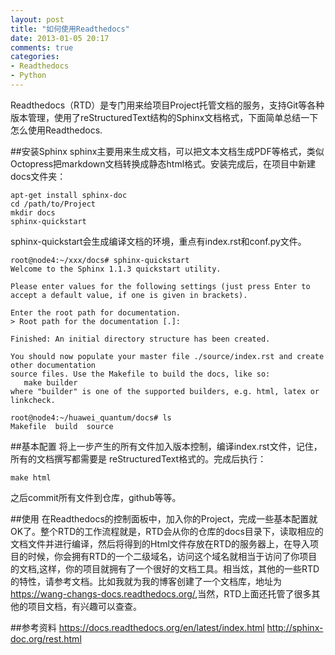 ```yaml
---
layout: post
title: "如何使用Readthedocs"
date: 2013-01-05 20:17
comments: true
categories: 
- Readthedocs
- Python
---
```

Readthedocs（RTD）是专门用来给项目Project托管文档的服务，支持Git等各种版本管理，使用了reStructuredText结构的Sphinx文档格式，下面简单总结一下怎么使用Readthedocs.
<!--more-->
##安装Sphinx
sphinx主要用来生成文档，可以把文本文档生成PDF等格式，类似Octopress把markdown文档转换成静态html格式。安装完成后，在项目中新建docs文件夹：

    apt-get install sphinx-doc
    cd /path/to/Project
    mkdir docs
    sphinx-quickstart

sphinx-quickstart会生成编译文档的环境，重点有index.rst和conf.py文件。

    root@node4:~/xxx/docs# sphinx-quickstart 
    Welcome to the Sphinx 1.1.3 quickstart utility.

    Please enter values for the following settings (just press Enter to
    accept a default value, if one is given in brackets).

    Enter the root path for documentation.
    > Root path for the documentation [.]: 

    Finished: An initial directory structure has been created.

    You should now populate your master file ./source/index.rst and create other documentation
    source files. Use the Makefile to build the docs, like so:
       make builder
    where "builder" is one of the supported builders, e.g. html, latex or linkcheck.

    root@node4:~/huawei_quantum/docs# ls
    Makefile  build  source

##基本配置
将上一步产生的所有文件加入版本控制，编译index.rst文件，记住，所有的文档撰写都需要是 reStructuredText格式的。完成后执行：

    make html

之后commit所有文件到仓库，github等等。

##使用
在Readthedocs的控制面板中，加入你的Project，完成一些基本配置就OK了。整个RTD的工作流程就是，RTD会从你的仓库的docs目录下，读取相应的文档文件并进行编译，然后将得到的Html文件存放在RTD的服务器上，在导入项目的时候，你会拥有RTD的一个二级域名，访问这个域名就相当于访问了你项目的文档,这样，你的项目就拥有了一个很好的文档工具。相当炫，其他的一些RTD的特性，请参考文档。比如我就为我的博客创建了一个文档库，地址为<https://wang-changs-docs.readthedocs.org/>,当然，RTD上面还托管了很多其他的项目文档，有兴趣可以查查。

##参考资料
<https://docs.readthedocs.org/en/latest/index.html>
<http://sphinx-doc.org/rest.html>



